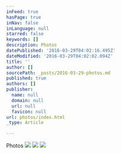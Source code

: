 ```yaml
---
inFeed: true
hasPage: true
inNav: false
inLanguage: null
starred: false
keywords: []
description: Photos
datePublished: '2016-03-29T04:02:16.495Z'
dateModified: '2016-03-29T04:02:02.094Z'
title: ''
author: []
sourcePath: _posts/2016-03-29-photos.md
published: true
authors: []
publisher:
  name: null
  domain: null
  url: null
  favicon: null
url: photos/index.html
_type: Article

---
```

Photos
![](https://the-grid-user-content.s3-us-west-2.amazonaws.com/526fcffd-dcde-4752-91d1-4a516c2e2eea.jpg)
![](https://the-grid-user-content.s3-us-west-2.amazonaws.com/09187235-e420-4c7d-9ea7-7e61751cf84f.jpg)
![](https://the-grid-user-content.s3-us-west-2.amazonaws.com/3aa7775f-f4c0-400a-ada1-8391a9f26554.jpg)